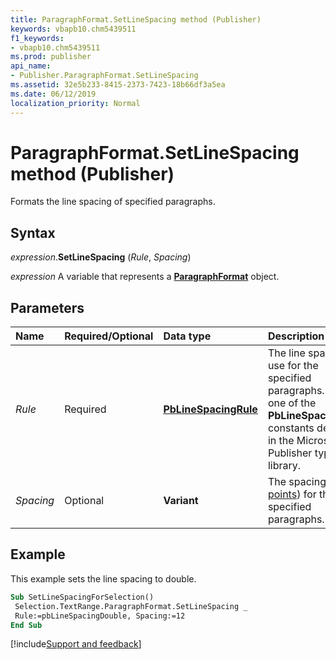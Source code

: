```yaml
---
title: ParagraphFormat.SetLineSpacing method (Publisher)
keywords: vbapb10.chm5439511
f1_keywords:
- vbapb10.chm5439511
ms.prod: publisher
api_name:
- Publisher.ParagraphFormat.SetLineSpacing
ms.assetid: 32e5b233-8415-2373-7423-18b66df3a5ea
ms.date: 06/12/2019
localization_priority: Normal
---
```



# ParagraphFormat.SetLineSpacing method (Publisher)

Formats the line spacing of specified paragraphs.


## Syntax

_expression_.**SetLineSpacing** (_Rule_, _Spacing_)

_expression_ A variable that represents a **[ParagraphFormat](Publisher.ParagraphFormat.md)** object.


## Parameters

|Name|Required/Optional|Data type|Description|
|:-----|:-----|:-----|:-----|
|_Rule_|Required| **[PbLineSpacingRule](publisher.pblinespacingrule.md)**|The line spacing to use for the specified paragraphs. Can be one of the **PbLineSpacingRule** constants declared in the Microsoft Publisher type library. |
|_Spacing_|Optional| **Variant**|The spacing (in [points](../language/glossary/vbe-glossary.md#point)) for the specified paragraphs.|


## Example

This example sets the line spacing to double.

```vb
Sub SetLineSpacingForSelection() 
 Selection.TextRange.ParagraphFormat.SetLineSpacing _ 
 Rule:=pbLineSpacingDouble, Spacing:=12 
End Sub
```

[!include[Support and feedback](~/includes/feedback-boilerplate.md)]
